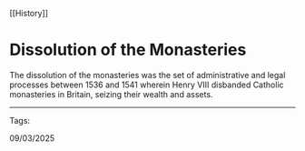 [[History]]

# Dissolution of the Monasteries

The dissolution of the monasteries was the set of administrative and legal processes between 1536 and 1541 wherein Henry VIII disbanded Catholic monasteries in Britain, seizing their wealth and assets.

---

Tags:

09/03/2025
